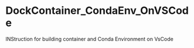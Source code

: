 # DockContainer_CondaEnv_OnVSCode
INStruction for building container and Conda Environment on VsCode
